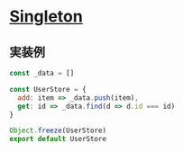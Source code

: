 # [Singleton](https://www.sitepoint.com/javascript-design-patterns-singleton/)

## 実装例
```js
const _data = []

const UserStore = {
  add: item => _data.push(item),
  get: id => _data.find(d => d.id === id)
}

Object.freeze(UserStore)
export default UserStore
```
